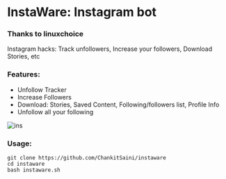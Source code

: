 # InstaWare: Instagram bot

### Thanks to linuxchoice
Instagram hacks: Track unfollowers, Increase your followers, Download Stories, etc

### Features:
+ Unfollow Tracker
+ Increase Followers
+ Download: Stories, Saved Content, Following/followers list, Profile Info
+ Unfollow all your following



![ins](https://telegra.ph/file/f91e99c76757f182e0a74.jpg)


### Usage:
```
git clone https://github.com/ChankitSaini/instaware
cd instaware
bash instaware.sh
```
